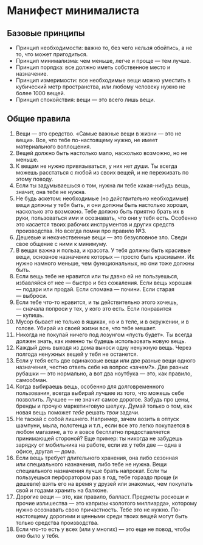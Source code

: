 # Манифест минималиста
## Базовые принципы
  - Принцип необходимости: важно то, без чего нельзя обойтись, а не то, что может пригодиться.
  - Принцип минимализма: чем меньше, легче и проще — тем лучше.
  - Принцип порядка: все должно иметь собственное место и назначение.
  - Принцип измеримости: все необходимые вещи можно уместить в кубический метр пространства, _или_ любому человеку нужно не более 1000 вещей.
  - Принцип спокойствия: вещи — это всего лишь вещи.

## Общие правила
  1. Вещи — это средство. «Самые важные вещи в жизни — это не вещи». Все, что тебе по-настоящему нужно, не имеет материального воплощения.
  2. Вещей должно быть настолько мало, насколько возможно, но не меньше.
  3. К вещам не нужно привязываться, у них нет души. Ты всегда можешь расстаться с любой из своих вещей, и не переживать по этому поводу.
  4. Если ты задумываешься о том, нужна ли тебе какая-нибудь вещь, значит, она тебе не нужна.
  5. Не будь аскетом: необходимые (но _действительно_ необходимые) вещи должны у тебя быть, и они должны быть настолько хороши, насколько это возможно. Тебе должно быть приятно брать их в руки, пользоваться ими и осознавать, что они у тебя есть. Особенно это касается твоих рабочих инструментов и других средств производства. Но всегда помни про правило №3.
  6. Дешевые и некачественные вещи — это безусловное зло. Сведи свое общение с ними к минимуму.
  7. В вещах важна и польза, и красота. У тебя должны быть красивые вещи, основное назначение которых — просто быть красивыми. Их нужно намного меньше, чем функциональных, но они тоже должны быть.
  8. Если вещь тебе не нравится или ты давно ей не пользуешься, избавляйся от нее — быстро и без сожаления. Если вещь хорошая — подари или продай. Если сломана — почини. Если старая — выброси.
  9. Если тебе что-то нравится, и ты действительно этого хочешь, — сначала попроси у тех, у кого это есть. Если понравится — купишь.
  10. Мусор бывает не только в ящиках, но и в теле, и в окружении, и в голове. Убирай из своей жизни все, что тебе мешает.
  11. Никогда не покупай ничего под лозунгом «пусть будет». Ты всегда должен знать, как именно ты будешь использовать новую вещь.
  12. Каждый день выходя из дома выноси одну ненужную вещь. Через полгода ненужных вещей у тебя не останется.
  13. Если у тебя есть две одинаковые вещи или две разные вещи одного назначения, честно ответь себе на вопрос «зачем?». Две разных рубашки — это нормально, а вот два ноутбука — это, как правило, самообман.
  14. Когда выбираешь вещь, особенно для долговременного пользования, всегда выбирай лучшее из того, что можешь себе позволить. Лучшее — не значит самое дорогое. Забудь про цены, бренды и прочую маркетинговую шелуху. Думай только о том, как новая вещь поможет *тебе* решать *твои* задачи.
  15. Не таскай с собой лишнего. Например, зачем возить в отпуск шампуни, мыла, полотенца и т.п., если все это легко покупается в любом магазине, а то и вовсе бесплатно предоставляется принимающей стороной? Еще пример: ты никогда не забудешь зарядку от мобильника на работе, если их у тебя две — одна в офисе, другая — дома.
  16. Если вещь требует длительного хранения, она либо сезонная или специального назначения, либо тебе не нужна. Вещи специального назначения лучше брать напрокат. Если ты пользуешься перфоратором раз в год, тебе гораздо проще (и дешевле) взять его на время у друзей или знакомых, чем покупать свой и годами хранить на балконе.
  17. Дорогие вещи — это, как правило, балласт. Предметы роскоши и прочие излишества — это капризы «золотого миллиарда», которому нужно осознавать свою причастность. Тебе это не нужно. По-настоящему дорогими и ценными среди твоих вещей могут быть только средства производства.
  18. Если что-то есть у всех (или у многих) — это еще не повод, чтобы оно было у тебя.
